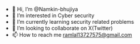 - 👋 Hi, I’m @Namkin-bhujiya
- 👀 I’m interested in Cyber security
- 🌱 I’m currently learning security related problems
- 💞️ I’m looking to collaborate on X(Twitter)
- 📫 How to reach me ramlal13727575@gmail.com

<!---
Namkin-bhujiya/Namkin-bhujiya is a ✨ special ✨ repository because its `README.md` (this file) appears on your GitHub profile.
You can click the Preview link to take a look at your changes.
--->
